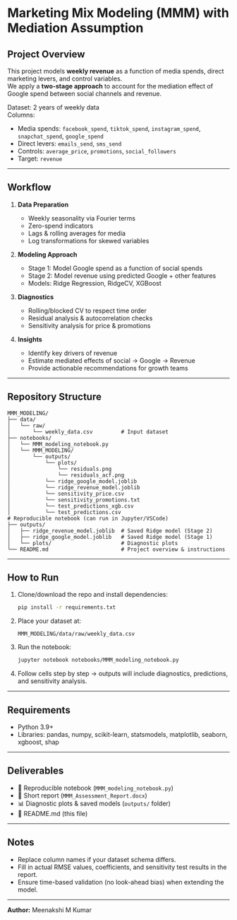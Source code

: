 # Marketing Mix Modeling (MMM) with Mediation Assumption

## Project Overview
This project models **weekly revenue** as a function of media spends, direct marketing levers, and control variables.  
We apply a **two-stage approach** to account for the mediation effect of Google spend between social channels and revenue.

Dataset: 2 years of weekly data  
Columns:  
- Media spends: `facebook_spend`, `tiktok_spend`, `instagram_spend`, `snapchat_spend`, `google_spend`  
- Direct levers: `emails_send`, `sms_send`  
- Controls: `average_price`, `promotions`, `social_followers`  
- Target: `revenue`

---

## Workflow
1. **Data Preparation**
   - Weekly seasonality via Fourier terms
   - Zero-spend indicators
   - Lags & rolling averages for media
   - Log transformations for skewed variables

2. **Modeling Approach**
   - Stage 1: Model Google spend as a function of social spends
   - Stage 2: Model revenue using predicted Google + other features
   - Models: Ridge Regression, RidgeCV, XGBoost

3. **Diagnostics**
   - Rolling/blocked CV to respect time order
   - Residual analysis & autocorrelation checks
   - Sensitivity analysis for price & promotions

4. **Insights**
   - Identify key drivers of revenue
   - Estimate mediated effects of social → Google → Revenue
   - Provide actionable recommendations for growth teams

---

## Repository Structure
```
MMM_MODELING/
├── data/
│   └── raw/
│       └── weekly_data.csv         # Input dataset
├── notebooks/
│   └── MMM_modeling_notebook.py
│   └── MMM_MODELING/
│       └── outputs/
│           └── plots/
│               └── residuals.png
│               └── residuals_acf.png
│           └── ridge_google_model.joblib
│           └── ridge_revenue_model.joblib
│           └── sensitivity_price.csv
│           └── sensitivity_promotions.txt
│           └── test_predictions_xgb.csv
│           └── test_predictions.csv
# Reproducible notebook (can run in Jupyter/VSCode)
├── outputs/
│   ├── ridge_revenue_model.joblib  # Saved Ridge model (Stage 2)
│   ├── ridge_google_model.joblib   # Saved Ridge model (Stage 1)
│   └── plots/                      # Diagnostic plots
└── README.md                       # Project overview & instructions

```

---

## How to Run
1. Clone/download the repo and install dependencies:
   ```bash
   pip install -r requirements.txt
   ```

2. Place your dataset at:
   ```
   MMM_MODELING/data/raw/weekly_data.csv
   ```

3. Run the notebook:
   ```bash
   jupyter notebook notebooks/MMM_modeling_notebook.py
   ```

4. Follow cells step by step → outputs will include diagnostics, predictions, and sensitivity analysis.

---

## Requirements
- Python 3.9+
- Libraries: pandas, numpy, scikit-learn, statsmodels, matplotlib, seaborn, xgboost, shap

---

## Deliverables
- 📓 Reproducible notebook (`MMM_modeling_notebook.py`)
- 📝 Short report (`MMM_Assessment_Report.docx`)
- 📊 Diagnostic plots & saved models (`outputs/` folder)
- 📘 README.md (this file)

---

## Notes
- Replace column names if your dataset schema differs.  
- Fill in actual RMSE values, coefficients, and sensitivity test results in the report.  
- Ensure time-based validation (no look-ahead bias) when extending the model.

---

**Author:** Meenakshi M Kumar  
